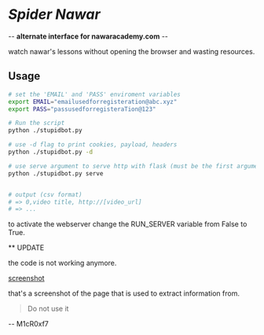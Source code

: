 # _Spider Nawar_

-- **__alternate interface for nawaracademy.com__** --

watch nawar's lessons without opening the browser and wasting resources.

## Usage

```bash
# set the 'EMAIL' and 'PASS' enviroment variables
export EMAIL="emailusedforregisteration@abc.xyz"
export PASS="passusedforregisteraTion@123"

# Run the script
python ./stupidbot.py

# use -d flag to print cookies, payload, headers
python ./stupidbot.py -d

# use serve argument to serve http with flask (must be the first argument)
python ./stupidbot.py serve


# output (csv format)
# => 0,video title, http://[video_url]
# => ...

```

to activate the webserver change the RUN_SERVER variable from False to True.

** UPDATE

the code is not working anymore.

[screenshot](./screenshot.png)

that's a screenshot of the page that is used to extract information from.


> Do not use it

-- M1cR0xf7
